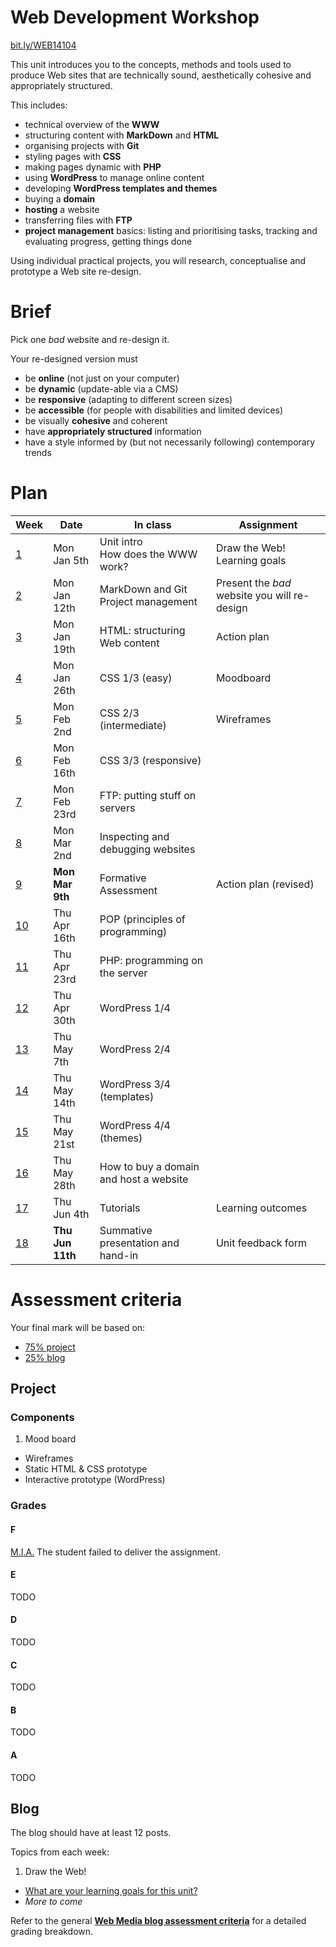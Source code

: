 # Web Development Workshop

[bit.ly/WEB14104](http://bit.ly/WEB14104)

This unit introduces you to the concepts, methods and tools used to produce Web sites that are technically sound, aesthetically cohesive and appropriately structured.

This includes:

* technical overview of the **WWW**
* structuring content with **MarkDown** and **HTML**
* organising projects with **Git**
* styling pages with **CSS**
* making pages dynamic with **PHP**
* using **WordPress** to manage online content  
* developing **WordPress templates and themes**
* buying a **domain** 
* **hosting** a website
* transferring files with **FTP**
* **project management** basics: listing and prioritising tasks, tracking and evaluating progress, getting things done

Using individual practical projects, you will research, conceptualise and prototype a Web site re-design. 


# Brief

Pick one *bad* website and re-design it.

Your re-designed version must 

* be **online** (not just on your computer)
* be **dynamic** (update-able via a CMS) 
* be **responsive** (adapting to different screen sizes)
* be **accessible** (for people with disabilities and limited devices)
* be visually **cohesive** and coherent
* have **appropriately structured** information
* have a style informed by (but not necessarily following) contemporary trends

# Plan

Week	| Date			| In class				| Assignment
-------	| -------------	| --------------------	| ------------------------------
[1](https://github.com/RavensbourneWebMedia/WEB14104/blob/master/sessions/week-01.md)		| Mon Jan 5th 	| Unit intro <br>How does the WWW work?  | Draw the Web! <br>Learning goals
[2](https://github.com/RavensbourneWebMedia/WEB14104/blob/master/sessions/week-02.md)		| Mon Jan 12th	| MarkDown and Git <br>	Project management| Present the *bad* website you will re-design
[3](https://github.com/RavensbourneWebMedia/WEB14104/blob/master/sessions/week-03.md)		| Mon Jan 19th	| HTML: structuring Web content | Action plan
[4](https://github.com/RavensbourneWebMedia/WEB14104/blob/master/sessions/week-04.md)		| Mon Jan 26th	| CSS 1/3 (easy) | Moodboard
[5](https://github.com/RavensbourneWebMedia/WEB14104/blob/master/sessions/week-05.md)		| Mon Feb 2nd	| CSS 2/3 (intermediate) | Wireframes
[6](https://github.com/RavensbourneWebMedia/WEB14104/blob/master/sessions/week-06.md)		| Mon Feb 16th	| CSS 3/3 (responsive) | 
[7](https://github.com/RavensbourneWebMedia/WEB14104/blob/master/sessions/week-07.md)		| Mon Feb 23rd	| FTP: putting stuff on servers | 
[8](https://github.com/RavensbourneWebMedia/WEB14104/blob/master/sessions/week-08.md)		| Mon Mar 2nd	| Inspecting and debugging websites | 
[9](https://github.com/RavensbourneWebMedia/WEB14104/blob/master/sessions/week-09.md)		| **Mon Mar 9th**	| Formative Assessment | Action plan (revised)
[10](https://github.com/RavensbourneWebMedia/WEB14104/blob/master/sessions/week-10.md)		| Thu Apr 16th	| POP (principles of programming) |
[11](https://github.com/RavensbourneWebMedia/WEB14104/blob/master/sessions/week-11.md)		| Thu Apr 23rd	| PHP: programming on the server | 
[12](https://github.com/RavensbourneWebMedia/WEB14104/blob/master/sessions/week-12.md)		| Thu Apr 30th	| WordPress 1/4 | 
[13](https://github.com/RavensbourneWebMedia/WEB14104/blob/master/sessions/week-13.md)		| Thu May 7th	| WordPress 2/4 | 
[14](https://github.com/RavensbourneWebMedia/WEB14104/blob/master/sessions/week-14.md)		| Thu May 14th	| WordPress 3/4 (templates) | 
[15](https://github.com/RavensbourneWebMedia/WEB14104/blob/master/sessions/week-15.md)		| Thu May 21st	| WordPress 4/4 (themes) | 
[16](https://github.com/RavensbourneWebMedia/WEB14104/blob/master/sessions/week-16.md)		| Thu May 28th	| How to buy a domain and host a website | 
[17](https://github.com/RavensbourneWebMedia/WEB14104/blob/master/sessions/week-17.md)		| Thu Jun 4th	| Tutorials | Learning outcomes
[18](https://github.com/RavensbourneWebMedia/WEB14104/blob/master/sessions/week-18.md)		| **Thu Jun 11th**	| Summative presentation and hand-in | Unit feedback form

# Assessment criteria

Your final mark will be based on:

* [75% project](https://github.com/RavensbourneWebMedia/rave-WEB14104#project)
* [25% blog](https://github.com/RavensbourneWebMedia/rave-WEB14104#blog)


## Project

### Components

1. Mood board
* Wireframes
* Static HTML & CSS prototype
* Interactive prototype (WordPress)

### Grades

#### F

[M.I.A.](http://en.wikipedia.org/wiki/Missing_in_action) The student failed to deliver the assignment. 

#### E

TODO

#### D

TODO

#### C

TODO

#### B

TODO

#### A

TODO


## Blog

The blog should have at least 12 posts.

Topics from each week:

1. Draw the Web!
* [What are your learning goals for this unit?](https://github.com/RavensbourneWebMedia/Blogging/blob/master/what-are-my-learning-goals.md)
* *More to come*

Refer to the general **[Web Media blog assessment criteria](https://github.com/RavensbourneWebMedia/Blogging/blob/master/assessment-criteria.md)** for a detailed grading breakdown.
